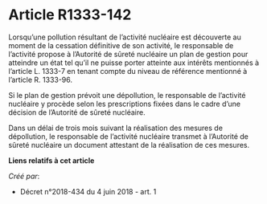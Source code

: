 # Article R1333-142

Lorsqu’une pollution résultant de l’activité nucléaire est découverte au moment de la cessation définitive de son activité,
le responsable de l’activité propose à l’Autorité de sûreté nucléaire un plan de gestion pour atteindre un état tel qu’il ne
puisse porter atteinte aux intérêts mentionnés à l’article L. 1333-7 en tenant compte du niveau de référence mentionné à
l’article R. 1333-96.

Si le plan de gestion prévoit une dépollution, le responsable de l’activité nucléaire y procède selon les prescriptions
fixées dans le cadre d’une décision de l’Autorité de sûreté nucléaire.

Dans un délai de trois mois suivant la réalisation des mesures de dépollution, le responsable de l’activité nucléaire
transmet à l’Autorité de sûreté nucléaire un document attestant de la réalisation de ces mesures.

**Liens relatifs à cet article**

_Créé par_:

  - Décret n°2018-434 du 4 juin 2018 - art. 1
